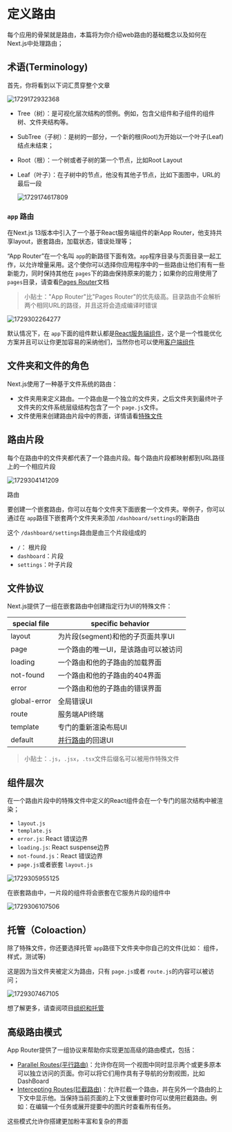 # 定义路由

每个应用的骨架就是路由，本篇将为你介绍web路由的基础概念以及如何在Next.js中处理路由；

## 术语(Terminology)

首先，你将看到以下词汇贯穿整个文章

![1729172932368](images/1_Defining_Routes/1729172932368.png)

- Tree（树）：是可视化层次结构的惯例。例如，包含父组件和子组件的组件树、文件夹结构等。
- SubTree（子树）：是树的一部分，一个新的根(Root)为开始以一个叶子(Leaf)结点未结束；
- Root（根）：一个树或者子树的第一个节点，比如Root Layout
- Leaf（叶子）：在子树中的节点，他没有其他子节点，比如下面图中，URL的最后一段
  
  ![1729174617809](images/1_Defining_Routes/1729174617809.png)

### `app` 路由

在Next.js 13版本中引入了一个基于React服务端组件的新App Router，他支持共享layout，嵌套路由，加载状态，错误处理等；

“App Router”在一个名叫 `app`的新路径下面有效。`app`程序目录与页面目录一起工作，以允许增量采用。这个使你可以选择你应用程序中的一些路由让他们有有一些新能力，同时保持其他在 `pages`下的路由保持原来的能力；如果你的应用使用了 `pages`目录，请查看[Pages Router](https://nextjs.org/docs/pages/building-your-application/routing)文档

> 小贴士："App Router"比"Pages Router"的优先级高。目录路由不会解析两个相同URL的路径，并且这将会造成编译时错误

![1729302264277](images/1_Defining_Routes/1729302264277.png)

默认情况下，在 `app`下面的组件默认都是[React服务端组件](../2_Rending(渲染)/1_server_components.md)，这个是一个性能优化方案并且可以让你更加容易的采纳他们，当然你也可以使用[客户端组件](../2_Rending(渲染)/2_client_components.md)

## 文件夹和文件的角色

Next.js使用了一种基于文件系统的路由：

- 文件夹用来定义路由。一个路由是一个独立的文件夹，之后文件夹到最终叶子文件夹的文件系统层级结构包含了一个 `page.js`文件。
- 文件使用来创建路由片段中的界面，详情请看[特殊文件](https://nextjs.org/docs/app/building-your-application/routing#file-conventions)

## 路由片段

每个在路由中的文件夹都代表了一个路由片段。每个路由片段都映射都到URL路径上的一个相应片段

![1729304141209](images/1_Defining_Routes/1729304141209.png)

路由

要创建一个嵌套路由，你可以在每个文件夹下面嵌套一个文件夹。举例子，你可以通过在 `app`路径下嵌套两个文件夹来添加 `/dashboard/settings`的新路由

这个 `/dashboard/settings`路由是由三个片段组成的

- `/`： 根片段
- `dashboard`：片段
- `settings`：叶子片段

## 文件协议

Next.js提供了一组在嵌套路由中创建指定行为UI的特殊文件：

| special file | specific behavior                                                                                 |
| ------------ | ------------------------------------------------------------------------------------------------- |
| layout       | 为片段(segment)和他的子页面共享UI                                                                 |
| page         | 一个路由的唯一UI，是该路由可以被访问                                                              |
| loading      | 一个路由和他的子路由的加载界面                                                                    |
| not-found    | 一个路由和他的子路由的404界面                                                                     |
| error        | 一个路由和他的子路由的错误界面                                                                    |
| global-error | 全局错误UI                                                                                        |
| route        | 服务端API终端                                                                                     |
| template     | 专门的重新渲染布局UI                                                                              |
| default      | [并行路由](https://nextjs.org/docs/app/building-your-application/routing/parallel-routes)的回退UI |

> 小贴士：`.js`，`.jsx`，`.tsx`文件后缀名可以被用作特殊文件

## 组件层次

在一个路由片段中的特殊文件中定义的React组件会在一个专门的层次结构中被渲染；

- `layout.js`
- `template.js`
- `error.js`: React 错误边界
- `loading.js`: React suspense边界
- `not-found.js`：React 错误边界
- `page.js`或者嵌套 `layout.js`

![1729305955125](images/1_Defining_Routes/1729305955125.png)

在嵌套路由中，一片段的组件将会嵌套在它服务片段的组件中

![1729306107506](images/1_Defining_Routes/1729306107506.png)

## 托管（Coloaction）

除了特殊文件，你还要选择托管 `app`路径下文件夹中你自己的文件(比如： 组件，样式，测试等)

这是因为当文件夹被定义为路由，只有 `page.js`或者 `route.js`的内容可以被访问；

![1729307467105](images/1_Defining_Routes/1729307467105.png)

想了解更多，请查阅项目[组织和托管](https://nextjs.org/docs/app/building-your-application/routing/colocation)

## 高级路由模式

App Router提供了一组协议来帮助你实现更加高级的路由模式，包括：

- [Parallel Routes(平行路由)](https://nextjs.org/docs/app/building-your-application/routing/parallel-routes)：允许你在同一个视图中同时显示两个或更多原本可以独立访问的页面。你可以将它们用作具有子导航的分割视图，比如DashBoard
- [Intercepting Routes(拦截路由)](https://nextjs.org/docs/app/building-your-application/routing/intercepting-routes)：允许拦截一个路由，并在另外一个路由的上下文中显示他。当保持当前页面的上下文很重要时你可以使用拦截路由。例如：在编辑一个任务或展开提要中的图片时查看所有任务。

这些模式允许你搭建更加粉丰富和复杂的界面

